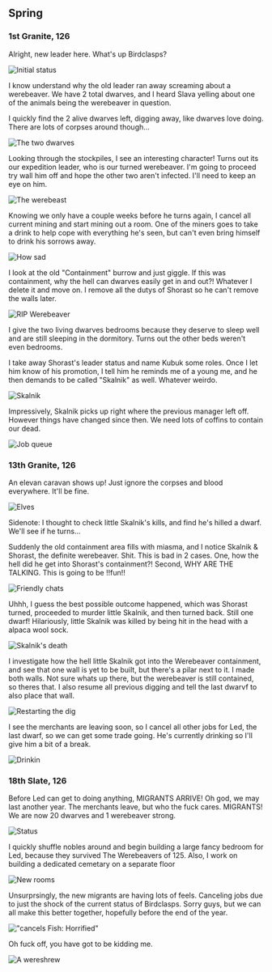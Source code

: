 Spring
------

### 1st Granite, 126

Alright, new leader here. What's up Birdclasps?

![Initial status](http://cloud.mikeskalnik.com/image/0O2J0b310K3U/Screen%20Shot%202014-08-18%20at%208.12.28%20PM.png)

I know understand why the old leader ran away screaming about a werebeaver. We
have 2 total dwarves, and I heard Slava yelling about one of the animals being
the werebeaver in question.

I quickly find the 2 alive dwarves left, digging away, like dwarves love doing.
There are lots of corpses around though...

![The two dwarves](http://cloud.mikeskalnik.com/image/2v3m3u1l3M3R/Screen%20Shot%202014-08-18%20at%208.25.48%20PM.png)

Looking through the stockpiles, I see an interesting character! Turns out its
our expedition leader, who is our turned werebeaver. I'm going to proceed try
wall him off and hope the other two aren't infected. I'll need to keep an eye on
him.

![The werebeast](http://cloud.mikeskalnik.com/image/2r0l1d3A3N0h/Screen%20Shot%202014-08-18%20at%208.57.36%20PM.png)

Knowing we only have a couple weeks before he turns again, I cancel all
current mining and start mining out a room. One of the miners goes to take a
drink to help cope with everything he's seen, but can't even bring himself to
drink his sorrows away.

![How sad](http://cloud.mikeskalnik.com/image/2C090u2n0m1n/Screen%20Shot%202014-08-18%20at%209.21.03%20PM.png)

I look at the old "Containment" burrow and just giggle. If this was containment,
why the hell can dwarves easily get in and out?! Whatever I delete it and move
on. I remove all the dutys of Shorast so he can't remove the walls later.

![RIP Werebeaver](http://cloud.mikeskalnik.com/image/1f1C01052p3X/Screen%20Shot%202014-08-18%20at%2010.03.38%20PM.png)

I give the two living dwarves bedrooms because they deserve to sleep well and
are still sleeping in the dormitory. Turns out the other beds weren't even
bedrooms.

I take away Shorast's leader status and name Kubuk some roles. Once I let him
know of his promotion, I tell him he reminds me of a young me, and he then
demands to be called "Skalnik" as well. Whatever weirdo.

![Skalnik](http://cloud.mikeskalnik.com/image/0x343m2m2v3m/Screen%20Shot%202014-08-18%20at%2010.12.09%20PM.png)

Impressively, Skalnik picks up right where the previous manager left off.
However things have changed since then. We need lots of coffins to contain our
dead.

![Job queue](http://cloud.mikeskalnik.com/image/1g0S1O1x3B3F/Screen%20Shot%202014-08-18%20at%2010.16.43%20PM.png)

### 13th Granite, 126

An elevan caravan shows up! Just ignore the corpses and blood everywhere. It'll
be fine.

![Elves](http://cloud.mikeskalnik.com/image/2L402A0r2F15/Screen%20Shot%202014-08-23%20at%207.17.27%20PM.png)

Sidenote: I thought to check little Skalnik's kills, and find he's hilled a
dwarf. We'll see if he turns...

Suddenly the old containment area fills with miasma, and I notice Skalnik &
Shorast, the definite werebeaver. Shit. This is bad in 2 cases. One, how the
hell did he get into Shorast's containment?! Second, WHY ARE THE TALKING. This
is going to be !!fun!!

![Friendly chats](http://cloud.mikeskalnik.com/image/2T3f3503120O/Screen%20Shot%202014-08-23%20at%207.28.25%20PM.png)

Uhhh, I guess the best possible outcome happened, which was Shorast turned,
proceeded to murder little Skalnik, and then turned back. Still one dwarf!
Hilariously, little Skalnik was killed by being hit in the head with a alpaca
wool sock.

![Skalnik's death](http://cloud.mikeskalnik.com/image/2h010M272A3F/Screen%20Shot%202014-08-23%20at%207.43.06%20PM.png)

I investigate how the hell little Skalnik got into the Werebeaver containment,
and see that one wall is yet to be built, but there's a pilar next to it. I made
both walls. Not sure whats up there, but the werebeaver is still contained, so
theres that. I also resume all previous digging and tell the last dwarvf to also
place that wall.

![Restarting the dig](http://cloud.mikeskalnik.com/image/2S1Z3p1i0b3V/Screen%20Shot%202014-08-23%20at%208.03.49%20PM.png)

I see the merchants are leaving soon, so I cancel all other jobs for Led, the
last dwarf, so we can get some trade going. He's currently drinking so I'll give
him a bit of a break.

![Drinkin](http://cloud.mikeskalnik.com/image/1x0r0w130n00/Screen%20Shot%202014-08-23%20at%208.09.26%20PM.png)

### 18th Slate, 126

Before Led can get to doing anything, MIGRANTS ARRIVE! Oh god, we may last
another year. The merchants leave, but who the fuck cares. MIGRANTS! We are now
20 dwarves and 1 werebeaver strong.

![Status](http://cloud.mikeskalnik.com/image/2Q0J1J0y2E0z/Screen%20Shot%202014-08-23%20at%208.14.27%20PM.png)

I quickly shuffle nobles around and begin building a large fancy bedroom for
Led, because they survived The Werebeavers of 125. Also, I work on building a
dedicated cemetary on a separate floor

![New rooms](http://cloud.mikeskalnik.com/image/1i0H3f3i3d41/Screen%20Shot%202014-08-23%20at%208.46.31%20PM.png)

Unsurprsingly, the new migrants are having lots of feels. Canceling jobs due to
just the shock of the current status of Birdclasps. Sorry guys, but we can all
make this better together, hopefully before the end of the year.

!["cancels Fish: Horrified"](http://cloud.mikeskalnik.com/image/231X3r430T47/Screen%20Shot%202014-08-23%20at%208.51.36%20PM.png)

Oh fuck off, you have got to be kidding me.

![A wereshrew](http://cloud.mikeskalnik.com/image/3y420K2D3q2v/Screen%20Shot%202014-08-23%20at%208.52.32%20PM.png)
